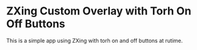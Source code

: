 # ZXing Custom Overlay with Torh On Off Buttons
 This is a simple app using ZXing with torh on and off buttons at rutime.
